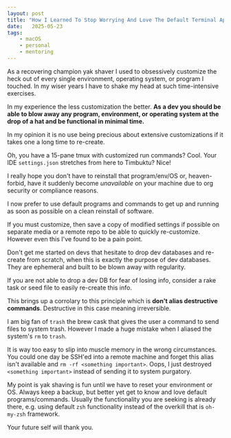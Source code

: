 ```yaml
---
layout: post
title: "How I Learned To Stop Worrying And Love The Default Terminal App"
date:   2025-05-23
tags: 
    - macOS
    - personal
    - mentoring
---  
```


As a recovering champion yak shaver I used to obsessively customize the heck out of every single environment, operating system, or program I touched. In my wiser years I have to shake my head at such time-intensive exercises. 

In my experience the less customization the better. **As a dev you should be able to blow away any program, environment, or operating system at the drop of a hat and be functional in minimal time.**

In my opinion it is no use being precious about extensive customizations if it takes one a long time to re-create. 

Oh, you have a 15-pane tmux with customized run commands? Cool. Your IDE `settings.json` stretches from here to Timbuktu? Nice! 

I really hope you don't have to reinstall that program/env/OS or, heaven-forbid, have it suddenly become _unavailable_ on your machine due to org security or compliance reasons.

I now prefer to use default programs and commands to get up and running as soon as possible on a clean reinstall of software.

If you must customize, then save a copy of modified settings if possible on separate media or a remote repo to be able to quickly re-customize. However even this I've found to be a pain point. 

Don't get me started on devs that hesitate to drop dev databases and re-create from scratch, when this is exactly the purpose of dev databases. They are ephemeral and built to be blown away with regularity. 

If you are not able to drop a dev DB for fear of losing info, consider a rake task or seed file to easily re-create this info. 

This brings up a corrolary to this principle which is **don't alias destructive commands**. Destructive in this case meaning irreversible. 

I am big fan of `trash` the brew cask that gives the user a command to send files to system trash. However I made a huge mistake when I aliased the system's `rm` to `trash`. 

It is way too easy to slip into muscle memory in the wrong circumstances. You could one day be SSH'ed into a remote machine and forget this alias isn't available and `rm -rf <something important>`. Oops, I just destroyed `<something important>` instead of sending it to system purgatory. 

My point is yak shaving is fun until we have to reset your environment or OS. Always keep a backup, but better yet get to know and love default programs/commands. Usually the functionality you are seeking is already there, e.g. using default `zsh` functionality instead of the overkill that is `oh-my-zsh` framework. 

Your future self will thank you.